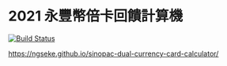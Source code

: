 # 2021 永豐幣倍卡回饋計算機
[![Build Status](https://travis-ci.com/ngseke/sinopac-dual-currency-card-calculator.svg?branch=dev)](https://travis-ci.com/ngseke/sinopac-dual-currency-card-calculator)

https://ngseke.github.io/sinopac-dual-currency-card-calculator/
